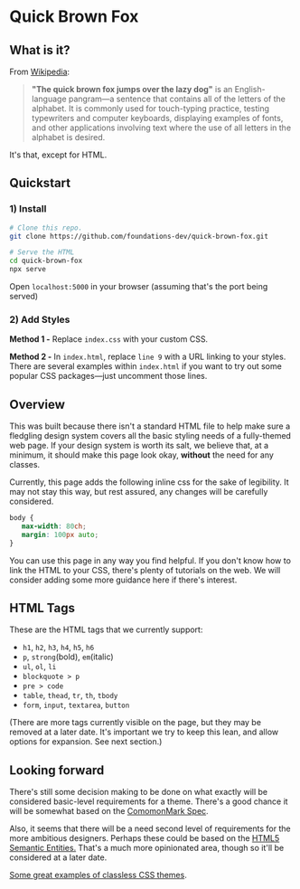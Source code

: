 # Quick Brown Fox

## What is it?

From [Wikipedia](https://en.wikipedia.org/wiki/The_quick_brown_fox_jumps_over_the_lazy_dog):

> **"The quick brown fox jumps over the lazy dog"** is an English-language pangram—a sentence that contains all of the letters of the alphabet. It is commonly used for touch-typing practice, testing typewriters and computer keyboards, displaying examples of fonts, and other applications involving text where the use of all letters in the alphabet is desired.
 
It's that, except for HTML.

## Quickstart

### 1) Install

```bash
# Clone this repo.
git clone https://github.com/foundations-dev/quick-brown-fox.git
```

```bash
# Serve the HTML
cd quick-brown-fox
npx serve
```

Open `localhost:5000` in your browser (assuming that's the port being served)

###  2) Add Styles

**Method 1 -** Replace `index.css` with your custom CSS.

**Method 2 -** In `index.html`, replace `line 9` with a URL linking to your styles. There are several examples within `index.html` if you want to try out some popular CSS packages&mdash;just uncomment those lines.


## Overview 

This was built because there isn't a standard HTML file to help make sure a fledgling design system covers all the basic styling needs of a fully-themed web page. If your design system is worth its salt, we believe that, at a minimum, it should make this page look okay, **without** the need for any classes. 

Currently, this page adds the following inline css for the sake of legibility. It may not stay this way, but rest assured, any changes will be carefully considered.

```css
body {
   max-width: 80ch;
   margin: 100px auto;
}
```

You can use this page in any way you find helpful. If you don't know how to link the HTML to your CSS, there's plenty of tutorials on the web. We will consider adding some more guidance here if there's interest.

## HTML Tags

These are the HTML tags that we currently support:

- `h1`, `h2`, `h3`, `h4`, `h5`, `h6`
- `p`, `strong`(bold), `em`(italic)
- `ul`, `ol`, `li`
- `blockquote > p`
- `pre > code`
- `table`, `thead`, `tr`, `th`, `tbody`
- `form`, `input`, `textarea`, `button` 

(There are more tags currently visible on the page, but they may be removed at a later date. It's important we try to keep this lean, and allow options for expansion. See next section.) 



## Looking forward

There's still some decision making to be done on what exactly will be considered basic-level requirements for a theme. There's a good chance it will be somewhat based on the [ComomonMark Spec](https://spec.commonmark.org/). 

Also, it seems that there will be a need second level of requirements for the more ambitious designers. Perhaps these could be based on the [HTML5 Semantic Entities.](https://www.w3schools.com/html/html5_semantic_elements.asp) That's a much more opinionated area, though so it'll be considered at a later date. 





[Some great examples of classless CSS themes](https://github.com/dbohdan/classless-css).

